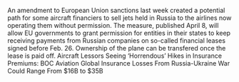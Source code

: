 An amendment to European Union sanctions last week created a potential path for some aircraft financiers to sell jets held in Russia to the airlines now operating them without permission.
The measure, published April 8, will allow EU governments to grant permission for entities in their states to keep receiving payments from Russian companies on so-called financial leases signed before Feb. 26. Ownership of the plane can be transfered once the lease is paid off.
Aircraft Lessors Seeing ‘Horrendous’ Hikes in Insurance Premiums: BOC Aviation
Global Insurance Losses From Russia-Ukraine War Could Range From $16B to $35B